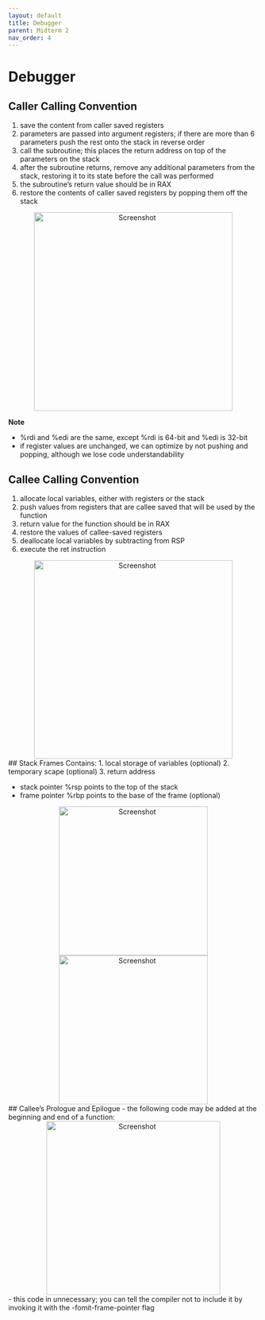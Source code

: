 ```yaml
---
layout: default
title: Debugger
parent: Midterm 2
nav_order: 4
---
```

# Debugger
## Caller Calling Convention
1. save the content from caller saved registers
2. parameters are passed into argument registers; if there are more than 6 parameters push the rest onto the stack in reverse order
3. call the subroutine; this places the return address on top of the parameters on the stack
4. after the subroutine returns, remove any additional parameters from the stack, restoring it to its state before the call was performed
5. the subroutine’s return value should be in RAX
6. restore the contents of caller saved registers by popping them off the stack
<div style="text-align: center;">
  <img src="{{ '/images/Screen Shot 2024-03-14 at 1.38.45 PM.png' | relative_url }}" alt="Screenshot" width="400">
</div>

**Note**
- %rdi and %edi are the same, except %rdi is 64-bit and %edi is 32-bit
- if register values are unchanged, we can optimize by not pushing and popping, although we lose code understandability
## Callee Calling Convention
1. allocate local variables, either with registers or the stack
2. push values from registers that are callee saved that will be used by the function
3. return value for the function should be in RAX
4. restore the values of callee-saved registers
5. deallocate local variables by subtracting from RSP
6. execute the ret instruction
<div style="text-align: center;">
  <img src="{{ '/images/Screen Shot 2024-03-14 at 4.18.14 PM.png' | relative_url }}" alt="Screenshot" width="400">
</div>
## Stack Frames
Contains:
1. local storage of variables (optional)
2. temporary scape (optional)
3. return address

- stack pointer %rsp points to the top of the stack
- frame pointer %rbp points to the base of the frame (optional)
<div style="text-align: center;">
  <img src="{{ '/images/Screen Shot 2024-03-14 at 4.24.04 PM.png' | relative_url }}" alt="Screenshot" width="300">
</div>

<div style="text-align: center;">
  <img src="{{ '/images/Screen Shot 2024-03-14 at 4.29.16 PM.png' | relative_url }}" alt="Screenshot" width="300">
</div>
## Callee’s Prologue and Epilogue
- the following code may be added at the beginning and end of a function:
<div style="text-align: center;">
  <img src="{{ '/images/Screen Shot 2024-03-14 at 4.31.03 PM.png' | relative_url }}" alt="Screenshot" width="350">
</div>
- this code in unnecessary; you can tell the compiler not to include it by invoking it with the -fomit-frame-pointer flag
